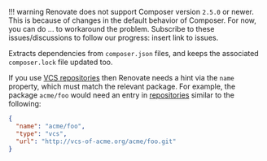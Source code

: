 <!-- prettier-ignore -->
!!! warning
    Renovate does not support Composer version `2.5.0` or newer.
    This is because of changes in the default behavior of Composer.
    For now, you can do ... to workaround the problem.
    Subscribe to these issues/discussions to follow our progress: insert link to issues.

Extracts dependencies from `composer.json` files, and keeps the associated `composer.lock` file updated too.

If you use [VCS repositories](https://getcomposer.org/doc/05-repositories.md#vcs) then Renovate needs a hint via the `name` property, which must match the relevant package.
For example, the package `acme/foo` would need an entry in [repositories](https://getcomposer.org/doc/04-schema.md#repositories) similar to the following:

```json
{
  "name": "acme/foo",
  "type": "vcs",
  "url": "http://vcs-of-acme.org/acme/foo.git"
}
```
